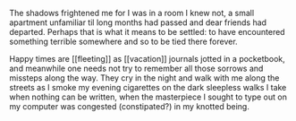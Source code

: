 The shadows frightened me for I was in a room I knew not, a small apartment unfamiliar til long months had passed and dear friends had departed. Perhaps that is what it means to be settled: to have encountered something terrible somewhere and so to be tied there forever.  
  
Happy times are [[fleeting]] as [[vacation]] journals jotted in a pocketbook, and meanwhile one needs not try to remember all those sorrows and missteps along the way. They cry in the night and walk with me along the streets as I smoke my evening cigarettes on the dark sleepless walks I take when nothing can be written, when the masterpiece I sought to type out on my computer was congested (constipated?) in my knotted being.
